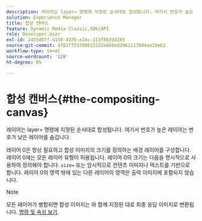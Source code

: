 ```yaml
---
description: 레이어는 layer= 명령에 지정된 순서대로 합성됩니다. 여기서 번호가 높은 레이어는 번호가 낮은 레이어를 숨깁니다.
solution: Experience Manager
title: 합성 캔버스
feature: Dynamic Media Classic,SDK/API
role: Developer,User
exl-id: 2455d07f-a158-4335-a14c-213f8b3dd265
source-git-commit: 4f81f755789613222a66bed2961117604ae19e62
workflow-type: tm+mt
source-wordcount: '128'
ht-degree: 0%

---
```


# 합성 캔버스{#the-compositing-canvas}

레이어는 layer= 명령에 지정된 순서대로 합성됩니다. 여기서 번호가 높은 레이어는 번호가 낮은 레이어를 숨깁니다.

레이어 0은 항상 필요하고 합성 이미지의 크기를 정의하는 배경 레이어를 구성합니다. 레이어 0에는 모든 레이어 유형이 허용됩니다. 레이어 0의 크기는 다음을 명시적으로 사용하여 정의해야 합니다. `size=` 또는 암시적으로 컨텐츠 이미지나 텍스트를 기반으로 합니다. 레이어 0의 영역 밖에 있는 다른 레이어의 영역은 출력 이미지에 포함되지 않습니다.

>[!NOTE]
>
>모든 레이어가 병합되면 합성 이미지는 와 함께 지정된 대로 최종 응답 이미지로 변환됩니다. [명령 및 속성 보기](../../../../../../is-api/http-ref/image-serving-api-ref/c-http-protocol-reference/c-syntax-and-features/c-command-overview/r-view-commands-and-attributes.md#reference-8b3d637d080a47a4ba669a7f0de2ba90).
